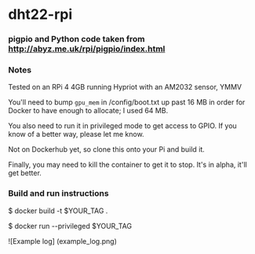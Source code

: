 # dht22-rpi

### pigpio and Python code taken from http://abyz.me.uk/rpi/pigpio/index.html

### Notes

Tested on an RPi 4 4GB running Hypriot with an AM2032 sensor, YMMV

You'll need to bump `gpu_mem` in /config/boot.txt up past 16 MB in order for Docker to have enough to allocate; I used 64 MB.

You also need to run it in privileged mode to get access to GPIO. If you know of a better way, please let me know.

Not on Dockerhub yet, so clone this onto your Pi and build it.

Finally, you may need to kill the container to get it to stop. It's in alpha, it'll get better.

### Build and run instructions

$ docker build -t $YOUR_TAG .

$ docker run --privileged $YOUR_TAG

![Example log]
(example_log.png)
